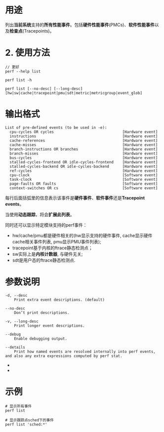 

# 用途

列出**当前系统**支持的**所有性能事件**。包括**硬件性能事件**(PMCs)、**软件性能事件**以及**检查点**(Tracepoints)。

# 2. 使用方法

```
// 更好
perf --help list

perf list -h
```

```
perf list [--no-desc] [--long-desc] [hw|sw|cache|tracepoint|pmu|sdt|metric|metricgroup|event_glob]
```

# 输出格式

```
List of pre-defined events (to be used in -e):
  cpu-cycles OR cycles                               [Hardware event]
  instructions                                       [Hardware event]
  cache-references                                   [Hardware event]
  cache-misses                                       [Hardware event]
  branch-instructions OR branches                    [Hardware event]
  branch-misses                                      [Hardware event]
  bus-cycles                                         [Hardware event]
  stalled-cycles-frontend OR idle-cycles-frontend    [Hardware event]
  stalled-cycles-backend OR idle-cycles-backend      [Hardware event]
  ref-cycles                                         [Hardware event]
  cpu-clock                                          [Software event]
  task-clock                                         [Software event]
  page-faults OR faults                              [Software event]
  context-switches OR cs                             [Software event]
```

每行后面括弧里的信息表示该事件是**硬件事件**、**软件事件**还是**Tracepoint events**。


当使用**动态跟踪**，将会**扩展此列表**。 

同时还可以显示特定模块支持的perf事件：

* hw/cache/pmu都是硬件相关的(hw显示支持的硬件事件, cache显示硬件cache相关事件列表, pmu显示PMU事件列表);
* tracepoint基于内核的ftrace静态检测点；
* sw实际上是**内核计数器**, 与硬件无关; 
* sdt是用户态的ftrace静态检测点.

# 参数说明

```
-d, --desc
    Print extra event descriptions. (default)

--no-desc
    Don’t print descriptions.

-v, --long-desc
    Print longer event descriptions.

--debug
    Enable debugging output.

--details
    Print how named events are resolved internally into perf events, and also any extra expressions computed by perf stat.
```

* 
* 

##


# 示例

```
# 显示所有事件
perf list

# 显示跟踪点sched下的事件
perf list 'sched:*'
```

